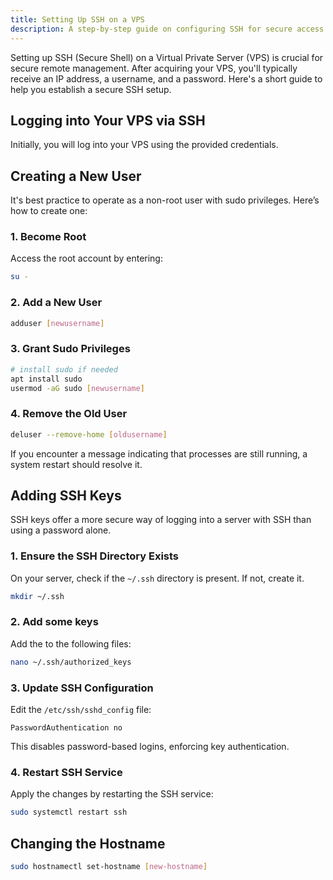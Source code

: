 ```yaml
---
title: Setting Up SSH on a VPS
description: A step-by-step guide on configuring SSH for secure access to your VPS.
---
```


Setting up SSH (Secure Shell) on a Virtual Private Server (VPS) is crucial for secure remote management. After acquiring your VPS, you'll typically receive an IP address, a username, and a password. Here's a short guide to help you establish a secure SSH setup.

## Logging into Your VPS via SSH
Initially, you will log into your VPS using the provided credentials.


## Creating a New User
It's best practice to operate as a non-root user with sudo privileges. Here’s how to create one:

### 1. Become Root
Access the root account by entering:
```bash
su -
```

### 2. Add a New User
```bash
adduser [newusername]
```

### 3. Grant Sudo Privileges
```bash
# install sudo if needed
apt install sudo
usermod -aG sudo [newusername]
```

### 4. Remove the Old User
```bash
deluser --remove-home [oldusername]
```
If you encounter a message indicating that processes are still running, a system restart should resolve it.


## Adding SSH Keys
SSH keys offer a more secure way of logging into a server with SSH than using a password alone.

### 1. Ensure the SSH Directory Exists
On your server, check if the `~/.ssh` directory is present. If not, create it.
```bash
mkdir ~/.ssh
```

### 2. Add some keys
Add the to the following files:
```bash
nano ~/.ssh/authorized_keys
```

### 3. Update SSH Configuration
Edit the `/etc/ssh/sshd_config` file:
```
PasswordAuthentication no
```
This disables password-based logins, enforcing key authentication.

### 4. Restart SSH Service
Apply the changes by restarting the SSH service:
```bash
sudo systemctl restart ssh
```


## Changing the Hostname
```bash
sudo hostnamectl set-hostname [new-hostname]
```